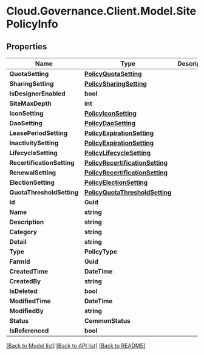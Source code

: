 # Cloud.Governance.Client.Model.SitePolicyInfo
## Properties

Name | Type | Description | Notes
------------ | ------------- | ------------- | -------------
**QuotaSetting** | [**PolicyQuotaSetting**](PolicyQuotaSetting.md) |  | [optional] 
**SharingSetting** | [**PolicySharingSetting**](PolicySharingSetting.md) |  | [optional] 
**IsDesignerEnabled** | **bool** |  | [optional] 
**SiteMaxDepth** | **int** |  | [optional] 
**IconSetting** | [**PolicyIconSetting**](PolicyIconSetting.md) |  | [optional] 
**DaoSetting** | [**PolicyDaoSetting**](PolicyDaoSetting.md) |  | [optional] 
**LeasePeriodSetting** | [**PolicyExpirationSetting**](PolicyExpirationSetting.md) |  | [optional] 
**InactivitySetting** | [**PolicyExpirationSetting**](PolicyExpirationSetting.md) |  | [optional] 
**LifecycleSetting** | [**PolicyLifecycleSetting**](PolicyLifecycleSetting.md) |  | [optional] 
**RecertificationSetting** | [**PolicyRecertificationSetting**](PolicyRecertificationSetting.md) |  | [optional] 
**RenewalSetting** | [**PolicyRecertificationSetting**](PolicyRecertificationSetting.md) |  | [optional] 
**ElectionSetting** | [**PolicyElectionSetting**](PolicyElectionSetting.md) |  | [optional] 
**QuotaThresholdSetting** | [**PolicyQuotaThresholdSetting**](PolicyQuotaThresholdSetting.md) |  | [optional] 
**Id** | **Guid** |  | [optional] 
**Name** | **string** |  | [optional] 
**Description** | **string** |  | [optional] 
**Category** | **string** |  | [optional] 
**Detail** | **string** |  | [optional] 
**Type** | **PolicyType** |  | [optional] 
**FarmId** | **Guid** |  | [optional] 
**CreatedTime** | **DateTime** |  | [optional] 
**CreatedBy** | **string** |  | [optional] 
**IsDeleted** | **bool** |  | [optional] 
**ModifiedTime** | **DateTime** |  | [optional] 
**ModifiedBy** | **string** |  | [optional] 
**Status** | **CommonStatus** |  | [optional] 
**IsReferenced** | **bool** |  | [optional] 

[[Back to Model list]](../README.md#documentation-for-models) [[Back to API list]](../README.md#documentation-for-api-endpoints) [[Back to README]](../README.md)

